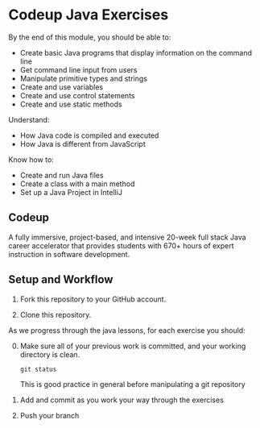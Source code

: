 # Codeup Java Exercises

 By the end of this module, you should be able to:
 * Create basic Java programs that display information on the command line
 * Get command line input from users
 * Manipulate primitive types and strings
 * Create and use variables
 * Create and use control statements
 * Create and use static methods

Understand:

 * How Java code is compiled and executed
 * How Java is different from JavaScript

Know how to:
 * Create and run Java files
 * Create a class with a main method
 * Set up a Java Project in IntelliJ
 
## Codeup

A fully immersive, project-based, and intensive 20-week full stack Java career accelerator that provides students with 670+ hours of expert instruction in software development.

## Setup and Workflow

1. Fork this repository to your GitHub account.

1. Clone this repository.

As we progress through the java lessons, for each exercise you should:

0. Make sure all of your previous work is committed, and your working directory
   is clean.

    ```
    git status
    ```

    This is good practice in general before manipulating a git repository

1. Add and commit as you work your way through the exercises

1. Push your branch